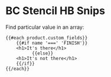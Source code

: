 # BC Stencil HB Snips

Find particular value in an array:

```
{{#each product.custom_fields}}
    {{#if name '===' 'FINISH'}}
    <h1>It's there</h1>
          {{else}}
    <h1>It's not there</h1>
    {{/if}}
{{/each}}
```
